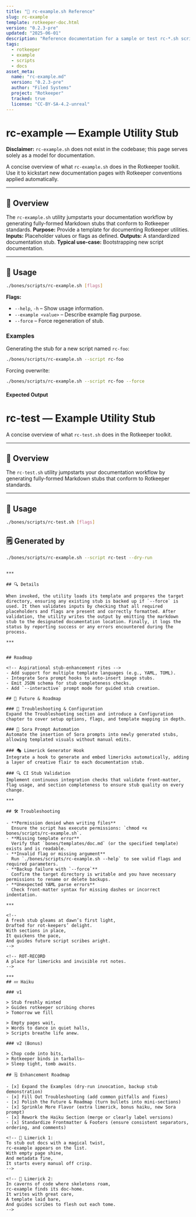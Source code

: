 ```yaml
---
title: "📂 rc-example.sh Reference"
slug: rc-example
template: rotkeeper-doc.html
version: "0.2.3-pre"
updated: "2025-06-01"
description: "Reference documentation for a sample or test rc-*.sh script used in Rotkeeper examples and testing."
tags:
  - rotkeeper
  - example
  - scripts
  - docs
asset_meta:
  name: "rc-example.md"
  version: "0.2.3-pre"
  author: "Filed Systems"
  project: "Rotkeeper"
  tracked: true
  license: "CC-BY-SA-4.2-unreal"
---
```


# rc-example — Example Utility Stub

<!-- NOTE: This is a documentation template only; rc-example.sh is not an actual script. -->

<!-- Purpose: stub generation ritual -->

**Disclaimer:** `rc-example.sh` does not exist in the codebase; this page serves solely as a model for documentation.

A concise overview of what `rc-example.sh` does in the Rotkeeper toolkit. Use it to kickstart new documentation pages with Rotkeeper conventions applied automatically.

***

## 📝 Overview

<!-- What the utility does, in ritual terms -->

The `rc-example.sh` utility jumpstarts your documentation workflow by generating fully-formed Markdown stubs that conform to Rotkeeper standards. **Purpose:** Provide a template for documenting Rotkeeper utilities. **Inputs:** Placeholder values or flags as defined. **Outputs:** A standardized documentation stub. **Typical use-case:** Bootstrapping new script documentation.

***

## 🚀 Usage

<!-- Invocation ceremony and flags -->

```bash
./bones/scripts/rc-example.sh [flags]
```

**Flags:**

- `--help`, `-h` – Show usage information.
- `--example <value>` – Describe example flag purpose.
- `--force` – Force regeneration of stub.

### Examples

<!-- Demonstrations of stub generation -->

Generating the stub for a new script named `rc-foo`:

```bash
./bones/scripts/rc-example.sh --script rc-foo
```

Forcing overwrite:

```bash
./bones/scripts/rc-example.sh --script rc-foo --force
```

#### Expected Output

<!-- Sample result of the ritual -->

# rc-test — Example Utility Stub

A concise overview of what `rc-test.sh` does in the Rotkeeper toolkit.

***

## 📝 Overview

The `rc-test.sh` utility jumpstarts your documentation workflow by generating fully-formed Markdown stubs that conform to Rotkeeper standards.

***

## 🚀 Usage

```bash
./bones/scripts/rc-test.sh [flags]
```

## 🗒️ Generated by

```bash
./bones/scripts/rc-example.sh --script rc-test --dry-run
```
```

***

## 🔍 Details

When invoked, the utility loads its template and prepares the target directory, ensuring any existing stub is backed up if `--force` is used. It then validates inputs by checking that all required placeholders and flags are present and correctly formatted. After validation, the utility writes the output by emitting the markdown stub to the designated documentation location. Finally, it logs the status by reporting success or any errors encountered during the process.

***


## Roadmap

<!-- Aspirational stub-enhancement rites -->
- Add support for multiple template languages (e.g., YAML, TOML).
- Integrate Sora prompt hooks to auto-insert image stubs.
- Emit JSON schema for stub completeness checks.
- Add `--interactive` prompt mode for guided stub creation.

## 🎯 Future & Roadmap

### 🔧 Troubleshooting & Configuration
Expand the Troubleshooting section and introduce a Configuration chapter to cover setup options, flags, and template mapping in depth.

### 🤖 Sora Prompt Automation
Automate the insertion of Sora prompts into newly generated stubs, allowing templated visuals without manual edits.

### 🎭 Limerick Generator Hook
Integrate a hook to generate and embed limericks automatically, adding a layer of creative flair to each documentation stub.

### 🔍 CI Stub Validation
Implement continuous integration checks that validate front-matter, flag usage, and section completeness to ensure stub quality on every change.

***

## 🛠️ Troubleshooting

- **Permission denied when writing files**
  Ensure the script has execute permissions: `chmod +x bones/scripts/rc-example.sh`.
- **Missing template error**
  Verify that `bones/templates/doc.md` (or the specified template) exists and is readable.
- **Invalid flag or missing argument**
  Run `./bones/scripts/rc-example.sh --help` to see valid flags and required parameters.
- **Backup failure with `--force`**
  Confirm the target directory is writable and you have necessary permissions to rename or delete backups.
- **Unexpected YAML parse errors**
  Check front-matter syntax for missing dashes or incorrect indentation.

***

<!--
A fresh stub gleams at dawn’s first light,
Drafted for rot-keepers’ delight.
With sections in place,
It quickens the pace,
And guides future script scribes aright.
-->

<!-- ROT-RECORD
A place for limericks and invisible rot notes.
-->

***
## 💤 Haiku

### v1

> Stub freshly minted
> Guides rotkeeper scribing chores
> Tomorrow we fill

> Empty pages wait,
> Words to dance in quiet halls,
> Scripts breathe life anew.

### v2 (Bonus)

> Chop code into bits,
> Rotkeeper binds in tarballs—
> Sleep tight, tomb awaits.

## 🗒️ Enhancement Roadmap

- [x] Expand the Examples (dry-run invocation, backup stub demonstration)
- [x] Fill Out Troubleshooting (add common pitfalls and fixes)
- [x] Polish the Future & Roadmap (turn bullets into mini-sections)
- [x] Sprinkle More Flavor (extra limerick, bonus haiku, new Sora prompt)
- [x] Rework the Haiku Section (merge or clearly label versions)
- [x] Standardize Frontmatter & Footers (ensure consistent separators, ordering, and comments)

<!-- 🎴 Limerick 1:
To stub out docs with a magical twist,
rc-example appears on the list.
With empty page shine,
And metadata fine,
It starts every manual off crisp.
-->

<!-- 🎴 Limerick 2:
In caverns of code where skeletons roam,
rc-example finds its doc-home.
It writes with great care,
A template laid bare,
And guides scribes to flesh out each tome.
-->